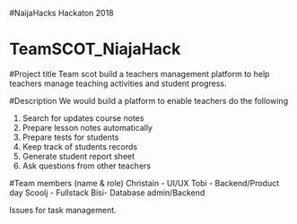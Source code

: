 #NaijaHacks Hackaton 2018

# TeamSCOT_NiajaHack


#Project title
Team scot build a teachers management platform to help teachers manage teaching activities and student progress.

#Description
We would build a platform to enable teachers do the following
1. Search for updates course notes
2. Prepare lesson notes automatically
3. Prepare tests for students
4. Keep track of students records
5. Generate student report sheet
6. Ask questions from other teachers

#Team members (name & role)
Christain - UI/UX 
Tobi - Backend/Product day
Scoolj - Fullstack
Bisi- Database admin/Backend

Issues for task management.

